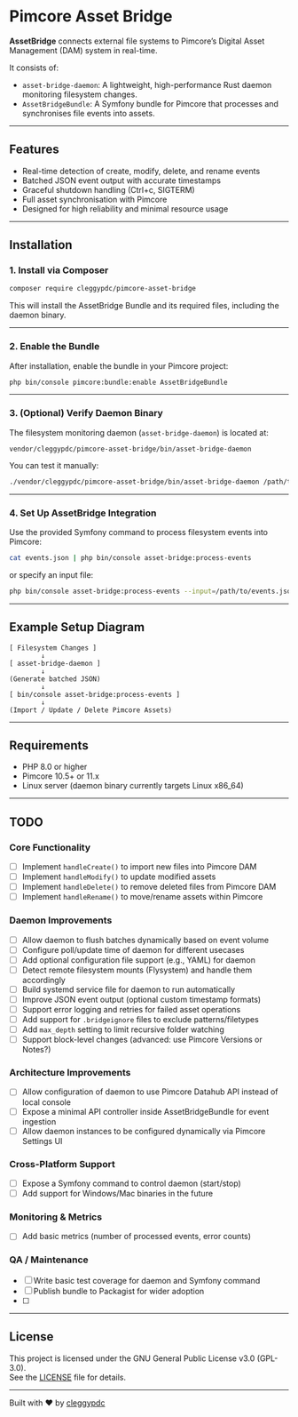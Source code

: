 # Pimcore Asset Bridge

**AssetBridge** connects external file systems to Pimcore’s Digital Asset Management (DAM) system in real-time.

It consists of:
- `asset-bridge-daemon`: A lightweight, high-performance Rust daemon monitoring filesystem changes.
- `AssetBridgeBundle`: A Symfony bundle for Pimcore that processes and synchronises file events into assets.

---

## Features

- Real-time detection of create, modify, delete, and rename events
- Batched JSON event output with accurate timestamps
- Graceful shutdown handling (Ctrl+c, SIGTERM)
- Full asset synchronisation with Pimcore
- Designed for high reliability and minimal resource usage

---

## Installation

### 1. Install via Composer

```bash
composer require cleggypdc/pimcore-asset-bridge
```

This will install the AssetBridge Bundle and its required files, including the daemon binary.

---

### 2. Enable the Bundle

After installation, enable the bundle in your Pimcore project:

```bash
php bin/console pimcore:bundle:enable AssetBridgeBundle
```

---

### 3. (Optional) Verify Daemon Binary

The filesystem monitoring daemon (`asset-bridge-daemon`) is located at:

```plaintext
vendor/cleggypdc/pimcore-asset-bridge/bin/asset-bridge-daemon
```

You can test it manually:

```bash
./vendor/cleggypdc/pimcore-asset-bridge/bin/asset-bridge-daemon /path/to/watch
```

---

### 4. Set Up AssetBridge Integration

Use the provided Symfony command to process filesystem events into Pimcore:

```bash
cat events.json | php bin/console asset-bridge:process-events
```

or specify an input file:

```bash
php bin/console asset-bridge:process-events --input=/path/to/events.json
```

---

## Example Setup Diagram

```plaintext
[ Filesystem Changes ]
        ↓
[ asset-bridge-daemon ]
        ↓
(Generate batched JSON)
        ↓
[ bin/console asset-bridge:process-events ]
        ↓
(Import / Update / Delete Pimcore Assets)
```

---

## Requirements

- PHP 8.0 or higher
- Pimcore 10.5+ or 11.x
- Linux server (daemon binary currently targets Linux x86_64)

---

## TODO

### Core Functionality
- [ ] Implement `handleCreate()` to import new files into Pimcore DAM
- [ ] Implement `handleModify()` to update modified assets
- [ ] Implement `handleDelete()` to remove deleted files from Pimcore DAM
- [ ] Implement `handleRename()` to move/rename assets within Pimcore

### Daemon Improvements
- [ ] Allow daemon to flush batches dynamically based on event volume
- [ ] Configure poll/update time of daemon for different usecases
- [ ] Add optional configuration file support (e.g., YAML) for daemon
- [ ] Detect remote filesystem mounts (Flysystem) and handle them accordingly
- [ ] Build systemd service file for daemon to run automatically
- [ ] Improve JSON event output (optional custom timestamp formats)
- [ ] Support error logging and retries for failed asset operations
- [ ] Add support for `.bridgeignore` files to exclude patterns/filetypes
- [ ] Add `max_depth` setting to limit recursive folder watching
- [ ] Support block-level changes (advanced: use Pimcore Versions or Notes?)

### Architecture Improvements
- [ ] Allow configuration of daemon to use Pimcore Datahub API instead of local console
- [ ] Expose a minimal API controller inside AssetBridgeBundle for event ingestion
- [ ] Allow daemon instances to be configured dynamically via Pimcore Settings UI

### Cross-Platform Support
- [ ] Expose a Symfony command to control daemon (start/stop)
- [ ] Add support for Windows/Mac binaries in the future

### Monitoring & Metrics
- [ ] Add basic metrics (number of processed events, error counts)

### QA / Maintenance
- [ ] Write basic test coverage for daemon and Symfony command
- [ ] Publish bundle to Packagist for wider adoption
- [ ] 
---

## License

This project is licensed under the GNU General Public License v3.0 (GPL-3.0).  
See the [LICENSE](LICENSE) file for details.

---

Built with ❤️ by [cleggypdc](https://github.com/cleggypdc)

